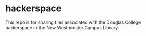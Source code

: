 # hackerspace
This repo is for sharing files associated with the Douglas College hackerspace in the New Westminster Campus Library.

